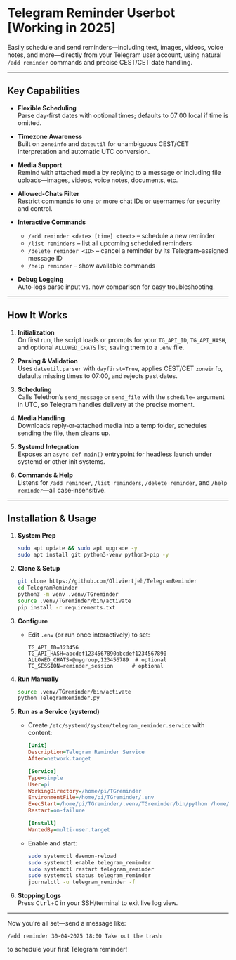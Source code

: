 # Telegram Reminder Userbot [Working in 2025]

Easily schedule and send reminders—including text, images, videos, voice notes, and more—directly from your Telegram user account, using natural `/add reminder` commands and precise CEST/CET date handling.

---

## Key Capabilities

- **Flexible Scheduling**  
  Parse day‑first dates with optional times; defaults to 07:00 local if time is omitted.

- **Timezone Awareness**  
  Built on `zoneinfo` and `dateutil` for unambiguous CEST/CET interpretation and automatic UTC conversion.

- **Media Support**  
  Remind with attached media by replying to a message or including file uploads—images, videos, voice notes, documents, etc.

- **Allowed‑Chats Filter**  
  Restrict commands to one or more chat IDs or usernames for security and control.

- **Interactive Commands**  
  - `/add reminder <date> [time] <text>` – schedule a new reminder
  - `/list reminders` – list all upcoming scheduled reminders
  - `/delete reminder <ID>` – cancel a reminder by its Telegram-assigned message ID
  - `/help reminder` – show available commands

- **Debug Logging**  
  Auto‑logs parse input vs. now comparison for easy troubleshooting.

---

## How It Works

1. **Initialization**  
   On first run, the script loads or prompts for your `TG_API_ID`, `TG_API_HASH`, and optional `ALLOWED_CHATS` list, saving them to a `.env` file.

2. **Parsing & Validation**  
   Uses `dateutil.parser` with `dayfirst=True`, applies CEST/CET `zoneinfo`, defaults missing times to 07:00, and rejects past dates.

3. **Scheduling**  
   Calls Telethon’s `send_message` or `send_file` with the `schedule=` argument in UTC, so Telegram handles delivery at the precise moment.

4. **Media Handling**  
   Downloads reply‑or‑attached media into a temp folder, schedules sending the file, then cleans up.

5. **Systemd Integration**  
   Exposes an `async def main()` entrypoint for headless launch under systemd or other init systems.

6. **Commands & Help**  
   Listens for `/add reminder`, `/list reminders`, `/delete reminder`, and `/help reminder`—all case‑insensitive.

---

## Installation & Usage

1. **System Prep**
    ```bash
    sudo apt update && sudo apt upgrade -y
    sudo apt install git python3-venv python3-pip -y
    ```

2. **Clone & Setup**
    ```bash
    git clone https://github.com/Oliviertjeh/TelegramReminder
    cd TelegramReminder
    python3 -m venv .venv/TGreminder
    source .venv/TGreminder/bin/activate
    pip install -r requirements.txt
    ```

3. **Configure**
    - Edit `.env` (or run once interactively) to set:
      ```dotenv
      TG_API_ID=123456
      TG_API_HASH=abcdef1234567890abcdef1234567890
      ALLOWED_CHATS=@mygroup,123456789  # optional
      TG_SESSION=reminder_session      # optional
      ```

4. **Run Manually**
    ```bash
    source .venv/TGreminder/bin/activate
    python TelegramReminder.py
    ```

5. **Run as a Service (systemd)**
    - Create `/etc/systemd/system/telegram_reminder.service` with content:
      ```ini
      [Unit]
      Description=Telegram Reminder Service
      After=network.target

      [Service]
      Type=simple
      User=pi
      WorkingDirectory=/home/pi/TGreminder
      EnvironmentFile=/home/pi/TGreminder/.env
      ExecStart=/home/pi/TGreminder/.venv/TGreminder/bin/python /home/pi/TGreminder/TelegramReminder_autorun.py
      Restart=on-failure

      [Install]
      WantedBy=multi-user.target
      ```
    - Enable and start:
      ```bash
      sudo systemctl daemon-reload
      sudo systemctl enable telegram_reminder
      sudo systemctl restart telegram_reminder
      sudo systemctl status telegram_reminder
      journalctl -u telegram_reminder -f
      ```

6. **Stopping Logs**  
   Press <kbd>Ctrl</kbd>+<kbd>C</kbd> in your SSH/terminal to exit live log view.

---

Now you’re all set—send a message like:
```
/add reminder 30-04-2025 18:00 Take out the trash
```
to schedule your first Telegram reminder!

